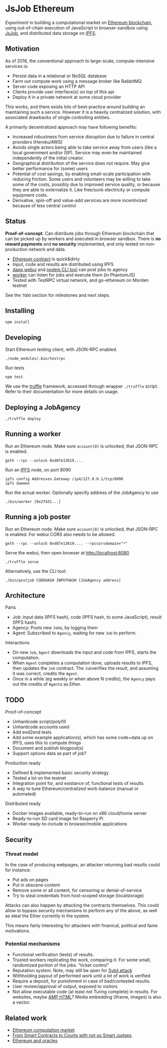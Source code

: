 # JsJob Ethereum

*Experiment* in building a computational market on [Ethereum blockchain](https://ethereum.org),
using out-of-chain execution of JavaScript in browser-sandbox using [JsJob](https://github.com/the-grid/jsjob),
and distributed data storage on [IPFS](https://ipfs.io/).

## Motivation

As of 2016, the conventional approach to large-scale, compute-intensive services is:

* Persist data in a relational or NoSQL database
* Farm out compute work using a message broker like RabbitMQ
* Server code exposing an HTTP API
* Clients provide user interface(s) on top of this api
* Deploy it in a private network at some cloud provider

This works, and there exists lots of best-practice around building an maintaining such a service.
However it is a heavily centralized solution, with associated drawbacks of single controlling entities.

A primarily decentralized approach may have following benefits:

* Increased robustness from service disruption due to failure in central providers (Heroku/AWS)
* Avoids single actors being able to take service away from users (like a local government and/or ISP).
Service may even be maintained independently of the initial creator.
* Geographical distribution of the service does not require. May give better performance for (some) users
* Potential of cost savings, by enabling small-scale participation with reducing friction.
Some users and volunteers may be willing to take some of the costs, possibly due to improved service quality,
or because they are able to externalize it. Like free/sunk electricity or compute equipment costs.
* Derivative, spin-off and value-add services are more incentivized because of less central control


## Status

**Proof-of-concept**. Can distribute jobs through Ethereum blockchain that can be picked up by workers and executed in browser sandbox.
There is **no reward payments** and **no security** implemented, and only tested on non-production network and data.

* [Ethereum contract](./contracts/JobAgency.sol) is quick&dirty
* Input, code and results are distributed using IPFS
* [dapp webui](./app/javascript/app.coffee) and [nodejs CLI tool](./worker/postjob) can post jobs to agency
* [worker](./src/worker.coffee) can listen for jobs and execute them (in PhantomJS)
* Tested with TestRPC virtual network, and go-ethereum on Morden testnet

See the `TODO` section for milestones and next steps.

## Installing

    npm install

## Developing

Start Ethereum testing client, with JSON-RPC enabled. 

    ./node_modules/.bin/testrpc

Run tests

    npm test

We use the [truffle](https://github.com/ConsenSys/truffle) framework, accessed through wrapper `./truffle` script.
Refer to their documentation for more details on usage.

## Deploying a JobAgency

    ./truffle deploy

## Running a worker

Run an Ethereum node. Make sure `account[0]` is unlocked, that JSON-RPC is enabled.

    geth --rpc --unlock 0xd87e13619....

Run an [IPFS](https://github.com/ipfs/go-ipfs) node, on port 8090
    
    ipfs config Addresses.Gateway /ip4/127.0.0.1/tcp/8090
    ipfs daemon

Run the actual worker. Optionally specify address of the JobAgency to use

    ./bin/worker [0x2f431...]

## Running a job poster

Run an Ethereum node.
Make sure `account[0]` is unlocked, that JSON-RPC is enabled.
For webui CORS also needs to be allowed.

    geth --rpc --unlock 0xd87e13619.... --rpccorsdomain="*"

Serve the webui, then open browser at [http://localhost:8080](http://localhost:8080)

    ./truffle serve

Alternatively, use the CLI tool:

    ./bin/postjob CODEHASH INPUTHASH [JobAgency address]

## Architecture

Parts

* Job: input data (IPFS hash), code (IPFS hash, to some JavaScript), result (IPFS hash).
* Agency: Posts new `Job`s, by logging them
* Agent: Subscribed to `Agency`, waiting for new `Job` to perform.

Interactions

* On new `Job`, `Agent` downloads the input and code from IPFS, starts the computation.
* When `Agent` completes a computation done, uploads results to IPFS, then updates the `Job` contract.
The `Job`verifies the result, and assuming it was correct, credits the `Agent`.
* Once in a while (eg weekly or when above N credits), the `Agency` pays out the credits of `Agent`s as Ether.

## TODO

Proof-of-concept

* Unhardcode script/polyfill
* Unhardcode accounts used
* Add end2end tests
* Add some example application(s),
which has some code+data up on IPFS, uses this to compute things
* Document and publish blogpost(s)
* Support options data as part of job?

Production ready

* Defined & implemented basic security strategy
* Tested a lot on the testnet
* Integration point for, and existance of, functional tests of results
* A way to tune Ethereum/centralized work-balance (manual or automated)

Distributed ready

* Docker images available, ready-to-run on x86 cloud/home server
* Ready-to-run SD card image for Rasperry Pi
* Worker ready-to-include in browser/mobile applications


## Security

### Threat model

In the case of producing webpages, an attacker returning bad results could for instance:

* Put ads on pages
* Put in obscene content
* Remove some or all content, for censoring or denial-of-service
* Try to steal credentials from host-scoped storage (localstorage)

Attacks can also happen by attacking the contracts themselves.
This could allow to bypass security mechanisms to perform any of the above,
as well as steal the Ether currently in the system.

This means fairly interesting for attackers with finanical, political and fame motivations.


### Potential mechanisms

* Functional verification (tests) of results.
* Trusted workers replicating the work, comparing it.
For some small, randomized portion of the jobs. "ticket control"
* Reputation system. Note, may still be open for [Sybil attack](https://en.wikipedia.org/wiki/Sybil_attack)
* Withholding payout of performed work until a lot of work is verified
* Require a deposit, for punishment in case of bad/contested results.
* User review/approval of output, exposed to visitors
* Not allow executable code (at least not Turing complete) in results.
For websites, maybe [AMP HTML](https://www.ampproject.org/)? Media embedding (iframe, images) is also a vector.


## Related work

* [Ethereum computation market](https://github.com/pipermerriam/ethereum-computation-market)
* [From Smart Contracts to Courts with not so Smart Judges](https://blog.ethereum.org/2016/02/17/smart-contracts-courts-not-smart-judges/).
* [Ethereum and oracles](https://blog.ethereum.org/2014/07/22/ethereum-and-oracles/)

